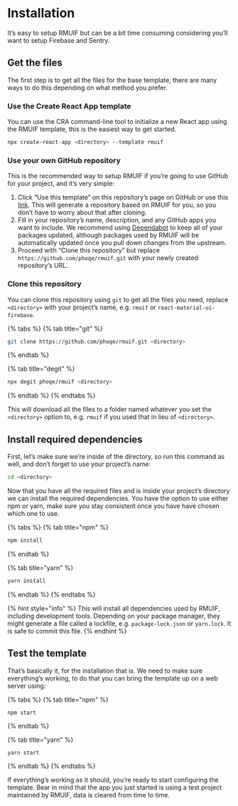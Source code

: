 # Installation

It’s easy to setup RMUIF but can be a bit time consuming considering you’ll want to setup Firebase and Sentry.

## Get the files

The first step is to get all the files for the base template, there are many ways to do this depending on what method you prefer.

### Use the Create React App template

You can use the CRA command-line tool to initialize a new React app using the RMUIF template, this is the easiest way to get started.

```bash
npx create-react-app <directory> --template rmuif
```

### Use your own GitHub repository

This is the recommended way to setup RMUIF if you’re going to use GitHub for your project, and it’s very simple:

1. Click “Use this template” on this repository’s page on GitHub or use this [link](https://github.com/phoqe/rmuif/generate). This will generate a repository based on RMUIF for you, so you don’t have to worry about that after cloning.
2. Fill in your repository’s name, description, and any GitHub apps you want to include. We recommend using [Dependabot](https://dependabot.com) to keep all of your packages updated, although packages used by RMUIF will be automatically updated once you pull down changes from the upstream.
3. Proceed with “Clone this repository” but replace `https://github.com/phoqe/rmuif.git` with your newly created repository’s URL.

### Clone this repository

You can clone this repository using `git` to get all the files you need, replace `<directory>` with your project’s name, e.g. `rmuif` or `react-material-ui-firebase`.

{% tabs %}
{% tab title="git" %}
```bash
git clone https://github.com/phoqe/rmuif.git <directory>
```
{% endtab %}

{% tab title="degit" %}
```bash
npx degit phoqe/rmuif <directory>
```
{% endtab %}
{% endtabs %}

This will download all the files to a folder named whatever you set the `<directory>` option to, e.g. `rmuif` if you used that in lieu of `<directory>`.

## Install required dependencies

First, let’s make sure we’re inside of the directory, so run this command as well, and don’t forget to use your project’s name:

```bash
cd <directory>
```

Now that you have all the required files and is inside your project’s directory we can install the required dependencies. You have the option to use either npm or yarn, make sure you stay consistent once you have have chosen which one to use.

{% tabs %}
{% tab title="npm" %}
```bash
npm install
```
{% endtab %}

{% tab title="yarn" %}
```bash
yarn install
```
{% endtab %}
{% endtabs %}

{% hint style="info" %}
This will install all dependencies used by RMUIF, including development tools. Depending on your package manager, they might generate a file called a lockfile, e.g. `package-lock.json` or `yarn.lock`. It is safe to commit this file.
{% endhint %}

## Test the template

That’s basically it, for the installation that is. We need to make sure everything’s working, to do that you can bring the template up on a web server using:

{% tabs %}
{% tab title="npm" %}
```bash
npm start
```
{% endtab %}

{% tab title="yarn" %}
```text
yarn start
```
{% endtab %}
{% endtabs %}

If everything’s working as it should, you’re ready to start configuring the template. Bear in mind that the app you just started is using a test project maintained by RMUIF, data is cleared from time to time.

